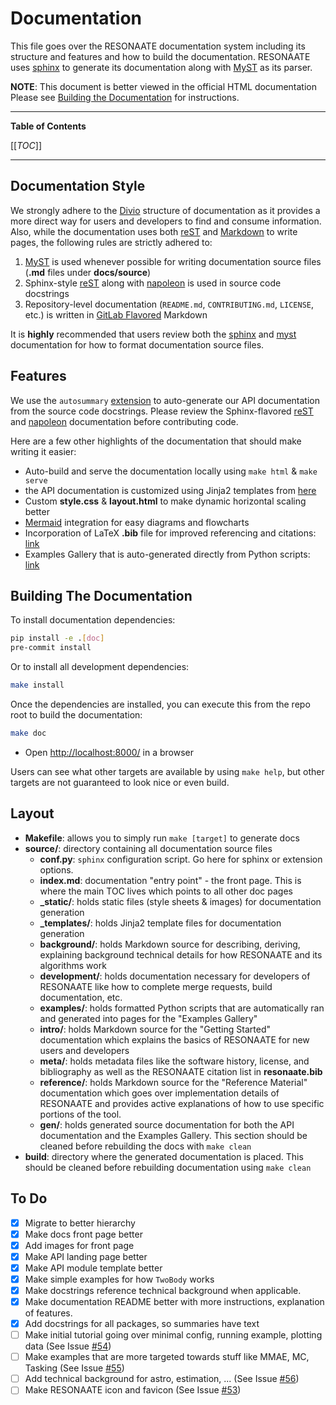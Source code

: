 # Documentation

This file goes over the RESONAATE documentation system including its structure and features and how to build the documentation.
RESONAATE uses [sphinx](https://www.sphinx-doc.org/en/master/index.html) to generate its documentation along with [MyST](https://myst-parser.readthedocs.io/en/latest/index.html) as its parser.

**NOTE**: This document is better viewed in the official HTML documentation
Please see [Building the Documentation](#building-the-documentation) for instructions.

______________________________________________________________________

<!-- START TOC -->

<!-- TOC Formatted for GitLab -->

**Table of Contents**

\[\[_TOC_\]\]

<!-- END TOC -->

______________________________________________________________________

## Documentation Style

We strongly adhere to the [Divio] structure of documentation as it provides a more direct way for users and developers to find and consume information.
Also, while the documentation uses both [reST][rest-docs] and [Markdown][commonmark] to write pages, the following rules are strictly adhered to:

1. [MyST][myst-docs] is used whenever possible for writing documentation source files (**.md** files under **docs/source**)
1. Sphinx-style [reST][sphinx-rest] along with [napoleon] is used in source code docstrings
1. Repository-level documentation (`README.md`, `CONTRIBUTING.md`, `LICENSE`, etc.) is written in [GitLab Flavored][glfm] Markdown

It is **highly** recommended that users review both the [sphinx][sphinx-docs] and [myst][myst-docs] documentation for how to format documentation source files.

## Features

We use the `autosummary` [extension][autosummary] to auto-generate our API documentation from the source code docstrings.
Please review the Sphinx-flavored [reST][sphinx-rest] and [napoleon] documentation before contributing code.

Here are a few other highlights of the documentation that should make writing it easier:

- Auto-build and serve the documentation locally using `make html` & `make serve`
- the API documentation is customized using Jinja2 templates from [here][jinja2-template]
- Custom **style.css** & **layout.html** to make dynamic horizontal scaling better
- [Mermaid] integration for easy diagrams and flowcharts
- Incorporation of LaTeX **.bib** file for improved referencing and citations: [link][sphinx-bib]
- Examples Gallery that is auto-generated directly from Python scripts: [link][sphinx-gallery]

## Building The Documentation

To install documentation dependencies:

```bash
pip install -e .[doc]
pre-commit install
```

Or to install all development dependencies:

```bash
make install
```

Once the dependencies are installed, you can execute this from the repo root to build the documentation:

```bash
make doc
```

- Open [http://localhost:8000/](http://localhost:8000/) in a browser

Users can see what other targets are available by using `make help`, but other targets are not guaranteed to look nice or even build.

## Layout

- **Makefile**: allows you to simply run `make [target]` to generate docs
- **source/**: directory containing all documentation source files
  - **conf.py**: `sphinx` configuration script. Go here for sphinx or extension options.
  - **index.md**: documentation "entry point" - the front page. This is where the main TOC lives which points to all other doc pages
  - **\_static/**: holds static files (style sheets & images) for documentation generation
  - **\_templates/**: holds Jinja2 template files for documentation generation
  - **background/**: holds Markdown source for describing, deriving, explaining background technical details for how RESONAATE and its algorithms work
  - **development/**: holds documentation necessary for developers of RESONAATE like how to complete merge requests, build documentation, etc.
  - **examples/**: holds formatted Python scripts that are automatically ran and generated into pages for the "Examples Gallery"
  - **intro/**: holds Markdown source for the "Getting Started" documentation which explains the basics of RESONAATE for new users and developers
  - **meta/**: holds metadata files like the software history, license, and bibliography as well as the RESONAATE citation list in **resonaate.bib**
  - **reference/**: holds Markdown source for the "Reference Material" documentation which goes over implementation details of RESONAATE and provides active explanations of how to use specific portions of the tool.
  - **gen/**: holds generated source documentation for both the API documentation and the Examples Gallery. This section should be cleaned before rebuilding the docs with `make clean`
- **build**: directory where the generated documentation is placed. This should be cleaned before rebuilding documentation using `make clean`

## To Do

- [x] Migrate to better hierarchy
- [x] Make docs front page better
- [x] Add images for front page
- [x] Make API landing page better
- [x] Make API module template better
- [x] Make simple examples for how `TwoBody` works
- [x] Make docstrings reference technical background when applicable.
- [x] Make documentation README better with more instructions, explanation of features.
- [x] Add docstrings for all packages, so summaries have text
- [ ] Make initial tutorial going over minimal config, running example, plotting data (See Issue [#54])
- [ ] Make examples that are more targeted towards stuff like MMAE, MC, Tasking (See Issue [#55])
- [ ] Add technical background for astro, estimation, ... (See Issue [#56])
- [ ] Make RESONAATE icon and favicon (See Issue [#53])

[#53]: https://code.vt.edu/space-research/resonaate/resonaate/-/issues/53
[#54]: https://code.vt.edu/space-research/resonaate/resonaate/-/issues/54
[#55]: https://code.vt.edu/space-research/resonaate/resonaate/-/issues/55
[#56]: https://code.vt.edu/space-research/resonaate/resonaate/-/issues/56
[autosummary]: https://www.sphinx-doc.org/en/master/usage/extensions/autosummary.html
[commonmark]: https://commonmark.org/help/
[divio]: https://documentation.divio.com/introduction/
[glfm]: https://docs.gitlab.com/ee/user/markdown.html
[jinja2-template]: https://stackoverflow.com/a/62613202
[mermaid]: https://mermaid-js.github.io/mermaid
[myst-docs]: https://myst-parser.readthedocs.io/en/latest/index.html
[napoleon]: https://www.sphinx-doc.org/en/master/usage/extensions/napoleon.html
[rest-docs]: https://docutils.sourceforge.io/docs/ref/rst/restructuredtext.html
[sphinx-bib]: https://sphinxcontrib-bibtex.readthedocs.io/en/latest/index.html
[sphinx-docs]: https://www.sphinx-doc.org/en/master/index.html
[sphinx-gallery]: https://sphinx-gallery.github.io/stable/index.html
[sphinx-rest]: https://www.sphinx-doc.org/en/master/usage/restructuredtext/index.html
